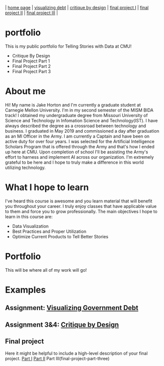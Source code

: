 | [home page](https://jhorton25.github.io/Portfolio/) | [visualizing debt](visualizing-government-debt.md) | [critique by design](critique-by-design) | [final project I](final-project-part-one) | [final project II](final-project-part-two) | [final project III](final-project-part-three) |

# portfolio
This is my public portfolio for Telling Stories with Data at CMU! 
- Critique By Design
- Final Project Part 1
- Final Project Part 2
- Final Project Part 3

# About me
Hi! My name is Jake Horton and I'm currently a graduate student at Carnegie Mellon University. I'm in my second semester of the MISM BIDA track! I obtained my undergraduate degree from Missouri University of Science and Technology in Infomation Science and Technology(IST). I have always described the degree as a crossroad between technology and business. I graduated in May 2019 and commissioned a day after graduation as an MI Officer in the Army. I am currently a Captain and have been on active duty for over four years. I was selected for the Artificial Intelligence Scholars Program that is offered through the Army and that's how I ended up here at CMU. Upon completion of school I'll be assisting the Army's effort to harness and implement AI across our organization. I'm extremely grateful to be here and I hope to truly make a difference in this world utilizing technology. 

# What I hope to learn
I've heard this course is awesome and you learn material that will benefit you throughout your career. I truly enjoy classes that have applicable value to them and force you to grow professionally. The main objectives I hope to learn in this course are: 
- Data Visualization 
- Best Practices and Proper Utilization 
- Optimize Current Products to Tell Better Stories

# Portfolio 
This will be where all of my work will go!

# Examples

## Assignment: [Visualizing Government Debt](visualizing-government-debt.md)

## Assignment 3&4: [Critique by Design](critique-by-design)

## Final project
Here it might be helpful to include a high-level description of your final project. 
[Part I](final-project-part-one)
[Part II](final-project-part-two)
Part III(final-project-part-three)
